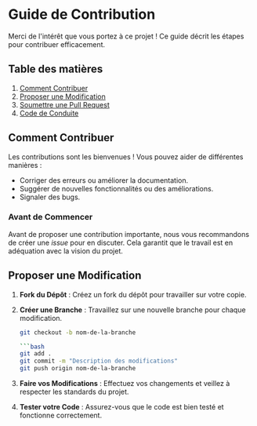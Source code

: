 # Guide de Contribution

Merci de l'intérêt que vous portez à ce projet ! Ce guide décrit les étapes pour contribuer efficacement.

## Table des matières
1. [Comment Contribuer](#comment-contribuer)
2. [Proposer une Modification](#proposer-une-modification)
3. [Soumettre une Pull Request](#soumettre-une-pull-request)
4. [Code de Conduite](#code-de-conduite)

## Comment Contribuer

Les contributions sont les bienvenues ! Vous pouvez aider de différentes manières :
- Corriger des erreurs ou améliorer la documentation.
- Suggérer de nouvelles fonctionnalités ou des améliorations.
- Signaler des bugs.

### Avant de Commencer

Avant de proposer une contribution importante, nous vous recommandons de créer une *issue* pour en discuter. Cela garantit que le travail est en adéquation avec la vision du projet.

## Proposer une Modification

1. **Fork du Dépôt** : Créez un fork du dépôt pour travailler sur votre copie.
   
2. **Créer une Branche** : Travaillez sur une nouvelle branche pour chaque modification.
   ```bash
   git checkout -b nom-de-la-branche

   ```bash
   git add .
   git commit -m "Description des modifications"
   git push origin nom-de-la-branche
   ```

3. **Faire vos Modifications** : Effectuez vos changements et veillez à respecter les standards du projet.

4. **Tester votre Code** : Assurez-vous que le code est bien testé et fonctionne correctement.
